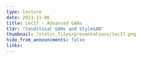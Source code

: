 ```yaml
---
type: lecture
date: 2023-11-06
title: Lec17 - Advanced GANs
tldr: "Conditinal GANs and StyleGAN"
thumbnail: /static_files/presentations/lec17.png
hide_from_announcments: false
links:
---
```

